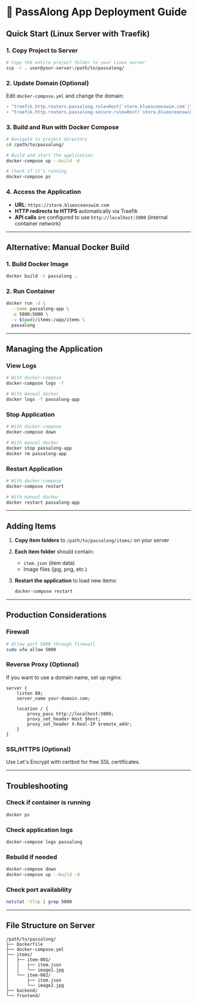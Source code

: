 # 🚀 PassAlong App Deployment Guide

## Quick Start (Linux Server with Traefik)

### 1. Copy Project to Server
```bash
# Copy the entire project folder to your Linux server
scp -r . user@your-server:/path/to/passalong/
```

### 2. Update Domain (Optional)
Edit `docker-compose.yml` and change the domain:
```yaml
- "traefik.http.routers.passalong.rule=Host(`store.blueoceanswim.com`)"
- "traefik.http.routers.passalong-secure.rule=Host(`store.blueoceanswim.com`)"
```

### 3. Build and Run with Docker Compose
```bash
# Navigate to project directory
cd /path/to/passalong/

# Build and start the application
docker-compose up --build -d

# Check if it's running
docker-compose ps
```

### 4. Access the Application
- **URL**: `https://store.blueoceanswim.com`
- **HTTP redirects to HTTPS** automatically via Traefik
- **API calls** are configured to use `http://localhost:5000` (internal container network)

---

## Alternative: Manual Docker Build

### 1. Build Docker Image
```bash
docker build -t passalong .
```

### 2. Run Container
```bash
docker run -d \
  --name passalong-app \
  -p 5000:5000 \
  -v $(pwd)/items:/app/items \
  passalong
```

---

## Managing the Application

### View Logs
```bash
# With docker-compose
docker-compose logs -f

# With manual docker
docker logs -f passalong-app
```

### Stop Application
```bash
# With docker-compose
docker-compose down

# With manual docker
docker stop passalong-app
docker rm passalong-app
```

### Restart Application
```bash
# With docker-compose
docker-compose restart

# With manual docker
docker restart passalong-app
```

---

## Adding Items

1. **Copy item folders** to `/path/to/passalong/items/` on your server
2. **Each item folder** should contain:
   - `item.json` (item data)
   - Image files (jpg, png, etc.)

3. **Restart the application** to load new items:
   ```bash
   docker-compose restart
   ```

---

## Production Considerations

### Firewall
```bash
# Allow port 5000 through firewall
sudo ufw allow 5000
```

### Reverse Proxy (Optional)
If you want to use a domain name, set up nginx:
```nginx
server {
    listen 80;
    server_name your-domain.com;
    
    location / {
        proxy_pass http://localhost:5000;
        proxy_set_header Host $host;
        proxy_set_header X-Real-IP $remote_addr;
    }
}
```

### SSL/HTTPS (Optional)
Use Let's Encrypt with certbot for free SSL certificates.

---

## Troubleshooting

### Check if container is running
```bash
docker ps
```

### Check application logs
```bash
docker-compose logs passalong
```

### Rebuild if needed
```bash
docker-compose down
docker-compose up --build -d
```

### Check port availability
```bash
netstat -tlnp | grep 5000
```

---

## File Structure on Server
```
/path/to/passalong/
├── Dockerfile
├── docker-compose.yml
├── items/
│   ├── item-001/
│   │   ├── item.json
│   │   └── image1.jpg
│   └── item-002/
│       ├── item.json
│       └── image2.jpg
├── backend/
└── frontend/
```
